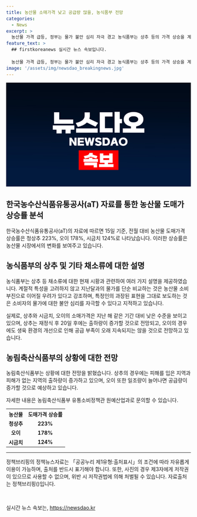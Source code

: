 ```yaml
---
title: 농산물 소매가격 낮고 공급량 많을, 농식품부 전망
categories:
  - News
excerpt: >
  농산물 가격 급등, 정부는 물가 불안 심리 자극 경고 농식품부는 상추 등의 가격 상승을 계절적 특성과 공급 상황 등으로 설명하며, 지나치게 물가에 대한 불안을 조장하는 보도를 비판했다. 또한, 상추와 오이 등의 공급에 대한 전망과 복구 상황을 언급하며 가격 안정을 위한 노력을 전하고 있다. (150자)
feature_text: >
  ## firstkoreanews 실시간 뉴스 속보입니다.

  농산물 가격 급등, 정부는 물가 불안 심리 자극 경고 농식품부는 상추 등의 가격 상승을 계절적 특성과 공급 상황 등으로 설명하며, 지나치게 물가에 대한 불안을 조장하는 보도를 비판했다. 또한, 상추와 오이 등의 공급에 대한 전망과 복구 상황을 언급하며 가격 안정을 위한 노력을 전하고 있다. (150자)
image: '/assets/img/newsdao_breakingnews.jpg'
---
```


<p><img src="/assets/img/newsdao_breakingnews.jpg" alt="firstkoreanews 속보" /></p>

<h2 data-ke-size="size26">한국농수산식품유통공사(aT) 자료를 통한 농산물 도매가 상승률 분석</h2>

<p data-ke-size="size16">한국농수산식품유통공사(aT)의 자료에 따르면 15일 기준, 전월 대비 농산물 도매가격 상승률은 청상추 223%, 오이 178%, 시금치 124%로 나타났습니다. 이러한 상승률은 농산물 시장에서의 변화를 보여주고 있습니다.</p>

<h2 data-ke-size="size26">농식품부의 상추 및 기타 채소류에 대한 설명</h2>

<p data-ke-size="size16">농식품부는 상추 등 채소류에 대한 현재 시황과 관련하여 여러 가지 설명을 제공하였습니다. 계절적 특성을 고려하지 않고 지난달과의 물가를 단순 비교하는 것은 농산물 소비부진으로 이어질 우려가 있다고 강조하며, 특정인의 과장된 표현을 그대로 보도하는 것은 소비자의 물가에 대한 불안 심리를 자극할 수 있다고 지적하고 있습니다.</p>

<p data-ke-size="size16">실제로, 상추와 시금치, 오이의 소매가격은 지난 해 같은 기간 대비 낮은 수준을 보이고 있으며, 상추는 재정식 후 20일 후에는 출하량이 증가할 것으로 전망되고, 오이의 경우에도 생육 환경의 개선으로 인해 공급 부족이 오래 지속되지는 않을 것으로 전망하고 있습니다.</p>

<h2 data-ke-size="size26">농림축산식품부의 상황에 대한 전망</h2>

<p data-ke-size="size16">농림축산식품부는 상황에 대한 전망을 밝혔습니다. 상추의 경우에는 피해를 입은 지역과 피해가 없는 지역의 출하량이 증가하고 있으며, 오이 또한 일조량이 늘어나면 공급량이 증가할 것으로 예상하고 있습니다.</p>

<p data-ke-size="size16">자세한 내용은 농림축산식품부 유통소비정책관 원예산업과로 문의할 수 있습니다.</p>

<table>
  <tr>
    <th>농산물</th>
    <th>도매가격 상승률</th>
  </tr>
  <tr>
    <td style="text-align: center; height: 17px;"><b>청상추</b></td>
    <td style="text-align: center; height: 17px;"><b>223%</b></td>
  </tr>
  <tr>
    <td style="text-align: center; height: 17px;"><b>오이</b></td>
    <td style="text-align: center; height: 17px;"><b>178%</b></td>
  </tr>
  <tr>
    <td style="text-align: center; height: 17px;"><b>시금치</b></td>
    <td style="text-align: center; height: 17px;"><b>124%</b></td>
  </tr>
</table>

<hr>

<p data-ke-size="size16">정책브리핑의 정책뉴스자료는 「공공누리 제1유형:출처표시」의 조건에 따라 자유롭게 이용이 가능하며, 출처를 반드시 표기해야 합니다. 또한, 사진의 경우 제3자에게 저작권이 있으므로 사용할 수 없으며, 위반 시 저작권법에 의해 처벌될 수 있습니다. 자료출처는 정책브리핑()입니다.</p>

<p data-ke-size="size16">&nbsp;</p>
실시간 뉴스 속보는, <a href="https://newsdao.kr" rel="dofollow">https://newsdao.kr</a>


